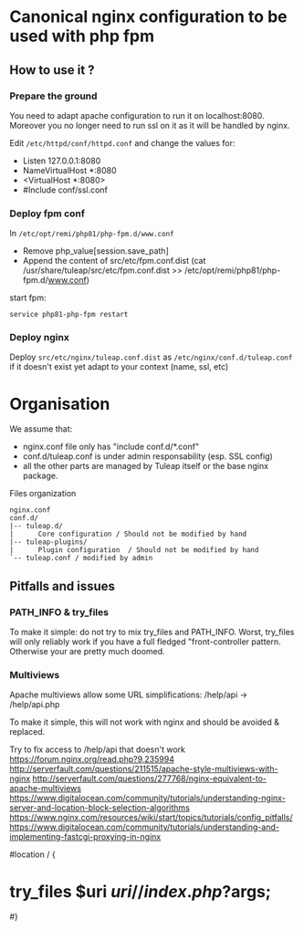 Canonical nginx configuration to be used with php fpm
=====================================================

How to use it ?
---------------

### Prepare the ground

You need to adapt apache configuration to run it on localhost:8080. Moreover you no longer need to run ssl on it as
it will be handled by nginx.

Edit `/etc/httpd/conf/httpd.conf` and change the values for:

* Listen 127.0.0.1:8080
* NameVirtualHost *:8080
* <VirtualHost *:8080>
* #Include conf/ssl.conf

### Deploy fpm conf

In `/etc/opt/remi/php81/php-fpm.d/www.conf`
* Remove php_value[session.save_path]
* Append the content of src/etc/fpm.conf.dist (cat /usr/share/tuleap/src/etc/fpm.conf.dist >> /etc/opt/remi/php81/php-fpm.d/www.conf)

start fpm:

    service php81-php-fpm restart

### Deploy nginx

Deploy `src/etc/nginx/tuleap.conf.dist` as `/etc/nginx/conf.d/tuleap.conf` if it doesn't exist yet
adapt to your context (name, ssl, etc)


Organisation
============

We assume that:

* nginx.conf file only has "include conf.d/*.conf"
* conf.d/tuleap.conf is under admin responsability (esp. SSL config)
* all the other parts are managed by Tuleap itself or the base nginx package.

Files organization

    nginx.conf
    conf.d/
    |-- tuleap.d/
    |      Core configuration / Should not be modified by hand
    |-- tuleap-plugins/
    |      Plugin configuration  / Should not be modified by hand
    `-- tuleap.conf / modified by admin

Pitfalls and issues
-------------------

### PATH_INFO & try_files

To make it simple: do not try to mix try_files and PATH_INFO.
Worst, try_files will only reliably work if you have a full fledged "front-controller pattern. Otherwise your are
pretty much doomed.

### Multiviews

Apache multiviews allow some URL simplifications:
/help/api -> /help/api.php

To make it simple, this will not work with nginx and should be avoided & replaced.

Try to fix access to /help/api that doesn't work
https://forum.nginx.org/read.php?9,235994
http://serverfault.com/questions/211515/apache-style-multiviews-with-nginx
http://serverfault.com/questions/277768/nginx-equivalent-to-apache-multiviews
https://www.digitalocean.com/community/tutorials/understanding-nginx-server-and-location-block-selection-algorithms
https://www.nginx.com/resources/wiki/start/topics/tutorials/config_pitfalls/
https://www.digitalocean.com/community/tutorials/understanding-and-implementing-fastcgi-proxying-in-nginx

#location / {
#    try_files $uri $uri/ /index.php?$args;
#}
